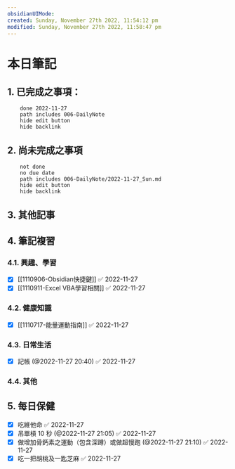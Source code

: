 ```yaml
---
obsidianUIMode: 
created: Sunday, November 27th 2022, 11:54:12 pm
modified: Sunday, November 27th 2022, 11:58:47 pm
---
```

# 本日筆記




## 1. 已完成之事項：
```tasks
	done 2022-11-27
	path includes 006-DailyNote
	hide edit button 
	hide backlink
```

## 2. 尚未完成之事項
```tasks
	not done
	no due date
	path includes 006-DailyNote/2022-11-27_Sun.md
	hide edit button 
	hide backlink
```

## 3. 其他記事

## 4. 筆記複習
### 4.1. 興趣、學習
- [x] [[1110906-Obsidian快捷鍵]] ✅ 2022-11-27
- [x] [[1110911-Excel VBA學習相關]] ✅ 2022-11-27

### 4.2. 健康知識
- [x] [[1110717-能量運動指南]] ✅ 2022-11-27

### 4.3. 日常生活
- [x] 記帳 (@2022-11-27 20:40) ✅ 2022-11-27

### 4.4. 其他

## 5. 每日保健
- [x] 吃維他命 ✅ 2022-11-27
- [x] 吊單槓 10 秒 (@2022-11-27 21:05) ✅ 2022-11-27
- [x] 做增加骨鈣素之運動（包含深蹲）或做超慢跑 (@2022-11-27 21:10) ✅ 2022-11-27
- [x] 吃一把胡桃及一匙芝麻 ✅ 2022-11-27